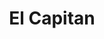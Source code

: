 ---
title: "El Capitan"
excerpt: "Photo from the back side of El Capitan, Yosemite National Park, California. <br/><img src='/images/ElCapFinal.jpg'>"
collection: photography
header:
    image: <br/><img src='/images/ElCapFinal.jpg'>
---